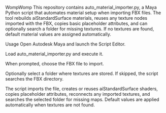 WompWomp
This repository contains auto_material_importer.py, a Maya Python script that automates material setup when importing FBX files.
The tool rebuilds aiStandardSurface materials, reuses any texture nodes imported with the FBX, copies basic placeholder attributes, and can optionally search a folder for missing textures. If no textures are found, default material values are assigned automatically.

Usage
Open Autodesk Maya and launch the Script Editor.

Load auto_material_importer.py and execute it.

When prompted, choose the FBX file to import.

Optionally select a folder where textures are stored. If skipped, the script searches the FBX directory.

The script imports the file, creates or reuses aiStandardSurface shaders, copies placeholder attributes, reconnects any imported textures, and searches the selected folder for missing maps. Default values are applied automatically when textures are not found.
